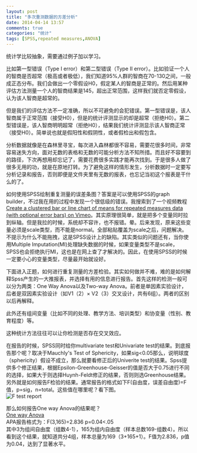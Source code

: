 ```yaml
---
layout: post
title: "多次重测数据的方差分析"
date: 2014-04-14 13:57
comments: true
categories: "统计"
tags: [SPSS,repeated measures,ANOVA]
---
```

统计学比较抽象，需要通过例子加以学习。  

比如第一型错误（Type I error）和第二型错误（Type II error）。比如验证一个人的智商是否超常（极高或者极低），我们知道95%人群的智商在70-130之间，一般成正态分布。我们会做出一个零假设H0，假定某人的智商是正常的。然后用某种评估方法测量一个人的智商结果是145，超出正常范围，这样我们就否定零假设，认为该人智商是超常的。  

但是我们的评估方法不一定准确，所以不可避免的会犯错误。第一型错误是，该人智商属于正常范围（接受H0），但是的统计评测显示的却是超常（拒绝H0）。第二型错误是，该人智商明明超常（拒绝H0），结果我们统计评测显示该人智商正常（接受H0）。简单说也就是假阳性和假阴性，或者假检出和假包含。  

分析数据就像是在森林里寻宝，每次进入森林都很不容易，需要花很多时间，非常容易迷失方向，面对无数的表格和无数的可能分析方法不知所措。而且好不容要到的路径，下次再想用却忘记了，需要花费很多实践才能再次找到。于是很多人做了很多无用的功，就是在原地打转。为了避免这样的情形发生，分析数据时一定要写分析记录和报告，否则即便是文件夹里有无数的报表，也忘记当初这个报表是干什么的了。  

如何使用SPSS绘制重复测量的误差条图？答案是可以使用SPSS的graph builder，不过我在用的过程中发现一个很低级的错误。我搜索到了一个视频教程[Create a clustered bar or line chart of means for repeated measures data (with optional error bars) on Vimeo](http://vimeo.com/49231146)。其实原理很简单，就是把多个变量同时拉到纵轴。但是我拉的时候，系统却不容许，也不报错。晕。后来发现，原来这些变量必须是scale类型，而不能是normal。全部粘贴覆盖为scale之后，问题解决。不提示为什么不能拖拽，这是SPSS设计上的缺陷。其实类似的问题还有，当你使用Multiple Imputation(MI)处理缺失数据的时候，如果变量类型不是scale，SPSS也会拒绝执行MI，这也是在网上查了才解决的。因此，在使用SPSS的时候一定要小心的变量类型，尽量最开始就设好。  

下面进入正题，如何进行重复测量的方差检验。其实如何做并不难，难的是如何解释Spss产生的一大推报表，并选择有用的信息进行报告。首先这样的检测一般可以分为两类：One Way Anova以及Two-way Anova。前者是单因素实验设计，后者是双因素实验设计（如V1（2）× V2（3）交叉设计，共有6组）。两者的区别以后再解释。  

此外还有组间变量（比如不同的处理、教学方法、培训类型）和协变量（性别、教育程度）等。  

这种统计方法往往可以让你检测是否存在交叉效应。  

在报告的时候，SPSS同时给你multivariate test和Univariate test的结果。到底报告那个呢？取决于Mauchly's Test of Sphericity，如果sig<0.05那么，说明球度（sphericity）假设不成立，那么就要看修正后的Univerite test的结果。Spss提供多个修正结果，根据Epsilon-Greenhouse-Geisser的值是否大于0.75进行不同的选择，如果大于则选择Huynh-Feldt修正的结果，否则则选Greenhouse结果。  
另外就是如何报告F检验的结果。通常报告的格式如下F(自由度，误差自由度)=F值，p=sig，n=total。这些值在哪里呢？看下图。  
![F test report](https://raw.github.com/lukezhg/Freyja/master/f-test-report.png)  

那么如何报告One way Anova的结果呢？  
[One way Anova](https://raw.github.com/lukezhg/Freyja/master/one-way-anova.png)  
APA报告格式为：F(3,165)=2.836 p=0.04<.05  
其中3为组间自由度（组数4-1），165为组内自由度（样本总数169-组数4）。所以看到这个结果，就知道共分4组，样本总量为169（3+165+1）。F值为2.836，p值为0.04，达到了显著水平。  